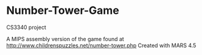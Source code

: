 # Number-Tower-Game
CS3340 project

A MIPS assembly version of the game found at http://www.childrenspuzzles.net/number-tower.php
Created with MARS 4.5

